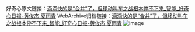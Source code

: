 好奇心原文链接：[滴滴快的是“合并”了，但移动叫车之战根本停不下来_智能_好奇心日报-黄俊杰 夏雨青](https://www.qdaily.com/articles/6225.html)
WebArchive归档链接：[滴滴快的是“合并”了，但移动叫车之战根本停不下来_智能_好奇心日报-黄俊杰 夏雨青](http://web.archive.org/web/20190623170124/https://www.qdaily.com/articles/6225.html)
![image](http://ww3.sinaimg.cn/large/007d5XDply1g3w9oqofu8j30u03ure81)